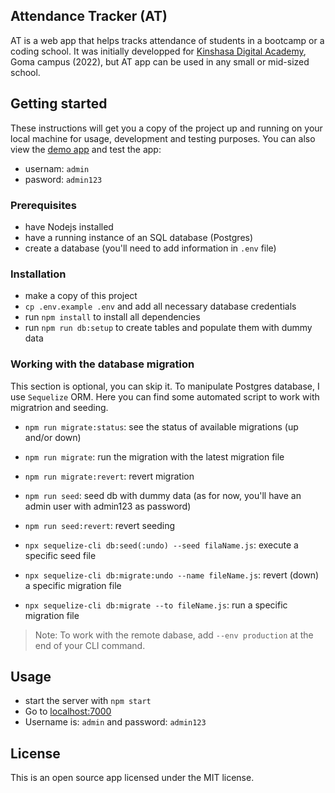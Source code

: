 ## Attendance Tracker  (AT)
AT is a web app that helps tracks attendance of students in a bootcamp or a coding school. It was initially developped for [Kinshasa Digital Academy](https://www.kinshasadigital.academy/), Goma campus (2022), but AT app can be used in any small or mid-sized school.

## Getting started
These instructions will get you a copy of the project up and running on your local machine for usage, development and testing purposes. You can also view the [demo app](https://app-attendance-gda.onrender.com) and test the app:

- usernam: `admin`
- pasword: `admin123`

### Prerequisites
- have Nodejs installed
- have a running instance of an SQL database (Postgres)
- create a database (you'll need to add information in `.env` file)

### Installation
- make a copy of this project
- `cp .env.example .env` and add all necessary database credentials
- run `npm install` to install all dependencies
- run `npm run db:setup` to create tables and populate them with dummy data

### Working with the database migration
This section is optional, you can skip it. To manipulate Postgres database, I use `Sequelize` ORM. Here you can find some automated script to work with migratrion and seeding.

- `npm run migrate:status`: see the status of available migrations (up and/or down)
- `npm run migrate`: run the migration with the latest migration file
- `npm run migrate:revert`: revert migration
- `npm run seed`: seed db with dummy data (as for now, you'll have an admin user with admin123 as password)
- `npm run seed:revert`: revert seeding

- `npx sequelize-cli db:seed(:undo) --seed filaName.js`: execute a specific seed file
- `npx sequelize-cli db:migrate:undo --name fileName.js`: revert (down) a specific migration file
- `npx sequelize-cli db:migrate --to fileName.js`: run a specific migration file

> Note: To work with the remote dabase, add `--env production` at the end of your CLI command.

## Usage
- start the server with `npm start`
- Go to [localhost:7000](http://localhost:7000)
- Username is: `admin` and password: `admin123`

## License
This is an open source app licensed under the MIT license.
